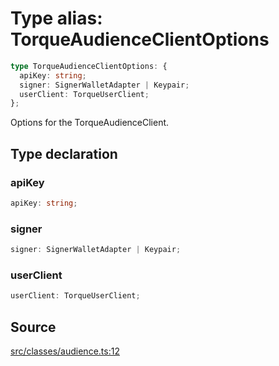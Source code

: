 # Type alias: TorqueAudienceClientOptions

```ts
type TorqueAudienceClientOptions: {
  apiKey: string;
  signer: SignerWalletAdapter | Keypair;
  userClient: TorqueUserClient;
};
```

Options for the TorqueAudienceClient.

## Type declaration

### apiKey

```ts
apiKey: string;
```

### signer

```ts
signer: SignerWalletAdapter | Keypair;
```

### userClient

```ts
userClient: TorqueUserClient;
```

## Source

[src/classes/audience.ts:12](https://github.com/torque-labs/torque-ts-sdk/blob/35180ea2561c531d50df4b23b7bd32172a5fdc80/src/classes/audience.ts#L12)

